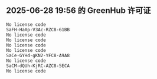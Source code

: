 ## 2025-06-28 19:56 的 GreenHub 许可证
```
No license code
SaFH-HaXp-V3Ac-RZC8-61BB
No license code
No license code
No license code
No license code
SaCe-GYHd-gKN2-YFC8-A9A8
No license code
SaCM-dQUh-KjRC-AZC8-5ECA
No license code
```
